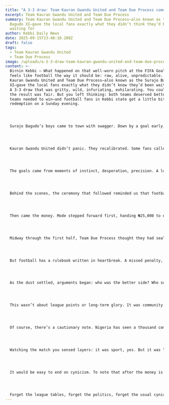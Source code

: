 ```yaml
---
title: "A 3-3 draw: Team Kauran Gwandu United and Team Due Process community politics"
excerpt: Team Kauran Gwandu United and Team Due Process
summary: Team Kauran Gwandu United and Team Due Process—also known as the Surajo
  Bagudo XI—gave the local fans exactly what they didn’t think they’d been
  waiting for
author: Kebbi Daily News
date: 2025-09-15T23:48:10.208Z
draft: false
tags:
  - Team Kauran Gwandu United
  - Team Due Process
image: /uploads/a-3-3-draw-team-kauran-gwandu-united-and-team-due-process-community-politics-1-.jpg
content: >-
  Birnin Kebbi — What happened on that well-worn pitch at the FIFA Goal Project
  feels like football the way it should be: raw, alive, unpredictable. Team
  Kauran Gwandu United and Team Due Process—also known as the Surajo Bagudo
  XI—gave the local fans exactly what they didn’t know they’d been waiting for.
  A 3-3 draw that was gritty, wild, infuriating, exhilarating. You could argue
  the result was fair. But you left thinking: both teams deserved better, both
  teams needed to win—and football fans in Kebbi state got a little bit of
  redemption on a Sunday evening.




  Surajo Bagudo’s boys came to town with swagger. Down by a goal early, they showed why their nickname—Team Due Process—carries weight. Methodical, determined, resilient. They turned the tide with a brace and then a third goal that had the home crowd nursing shocked silence. It wasn’t spectacular. It wasn’t flashy. It was disciplined, functional football—a statement that Kauran Gwandu United aren’t the only team worth watching in this state. Yet as impressive as their rise to 3-1 ahead was, so too was their collapse.




  Kauran Gwandu United didn’t panic. They recalibrated. Some fans called it stubbornness. Others called it spirit. They grew into the contest, claimed territory in midfield, and began to dominate possession. Their first strike clawed them back into contention. Their second felt like belief returning. And by the time the equalizer flew in, the entire stadium cracked open with a roar. They’d snatched a point. More than that—they’d reclaimed pride.




  The goals came from moments of instinct, desperation, precision. A low drive that slipped under the keeper’s legs. A scramble in the box that could have gone either way. And then that final moment of crisp crossing and clinical finish that broke the visitors—and made the home fans believe. Classic football, on a community scale, with the psychological swings of a professional match.




  Behind the scenes, the ceremony that followed reminded us that football in Kebbi is as much a matter of community politics as it is a sport. Arc Aliyu Mode spoke on behalf of the chairman, Alhaji Surajo Garba Bagudo, explaining that the match wasn’t only for kicks. It was about unity, youth empowerment, reminding people why they love this game. It’s easy to mock such language. But watching the fans linger after the final whistle, talking tactics, grinning at shared glory, the sincerity felt real.




  Then came the money. Mode stepped forward first, handing ₦25,000 to each team out of his pocket. That doesn’t sound like much in absolute terms—but at grassroots level, it’s everything. Then the chairman himself delivered ₦100,000 each. Hon. Surajo Bagudo topped that with ₦500,000 per side. Alhaji Umar Idris added ₦200,000. Alh. Sani Zamfarawa chipped in ₦50,000 per team. By the end of the night, both Kauran Gwandu and Due Process walked away with more than praise—they left with resources they can use: balls, boots, kits, travel costs. That’s gold to local clubs.




  Midway through the first half, Team Due Process thought they had sealed it. Their disciplined structure allowed them to close passing lanes in midfield and launch quick transitions. A measured shot from the edge of the box nestled in the corner. Kauran Gwandu’s defense wobbled, and soon it was two. A curling free-kick. A confident finish from close range. They looked in full command, and frankly, they probably should have closed the game.




  But football has a rulebook written in heartbreak. A missed penalty, a half-chance dragged over the bar, and suddenly the initiative shifted. The home side’s keeper made a crucial save to keep it 3-2. A crowd breathing one collective sigh of relief. Then the equalizer arrived, almost out of nowhere, swept in off a crisp cross that found the back post. Cue pandemonium.




  As the dust settled, arguments began: who was the better side? Who squandered the most opportunities? Was Team Due Process too naive for letting their lead slip? Did Kauran Gwandu have the deeper bench? Without stats it’s hard to say. But intangible elements were visible: team character, supporter volume, community love.




  This wasn’t about league points or long-term glory. It was community football elevated—paid for with civic generosity, fueled by ambition, witnessed by local lovers of the game. You didn’t hear talk of lucrative scouts or professional contracts, but you did see belief. You did hear locals whisper about future matchups and potential stars. After that match, you wondered if one of them might soon be playing in a bigger context.




  Of course, there’s a cautionary note. Nigeria has seen a thousand community football gestures broken within months by neglect. Speeches of youth unity, donations of match money, all fading when rain comes and training kits rot away. But there’s still value in the moment. Sometimes the measure isn’t whether this leads to a national programme—it’s whether, for 90 minutes, these young men got to feel seen. Whether the crowd felt hope. Whether the kids watching learnt that effort can snap momentum back, that you can come from behind. These are learnings beyond the pitch.




  Watching the match you sensed layers: it was sport, yes. But it was local identity on display. Rivalry turned respectful. Generosity disguised as competition. And in a country where football is worshipped but often ignored at grassroots, this was worship meets reality. It won’t make national headlines. It probably won’t spark policy change. But maybe, in Birnin Kebbi, six goals and a handshake are enough to keep something alive.




  It would be easy to end on cynicism. To note that after the money is spent and the cameras head away, the teams might struggle again. That attendance fluctuates. Those goals dry up. That our politics rarely invests in local clubs sustainably. And perhaps that’s true. But sometimes you don’t need systemic transformation to remind people that football still moves hearts. That for one Sunday, six goals echoed across a small stadium, and it felt like everything.




  Forget the league tables, forget the politics, forget the usual cynicism. Remember this match for what it was: two teams giving their all, a stadium rediscovering song and hope, donors turning belief into cash. And a crowd that went home buzzing, grateful for something raw and unfiltered. That’s what community football should be — messy, emotional, human. And on Sunday, in Birnin Kebbi, it was.
---
```

